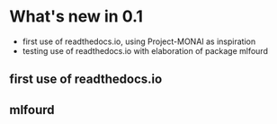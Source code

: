 # What's new in 0.1

- first use of readthedocs.io, using Project-MONAI as inspiration
- testing use of readthedocs.io with elaboration of package mlfourd

## first use of readthedocs.io

## mlfourd
